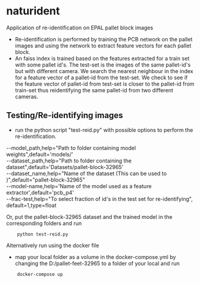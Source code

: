 # naturident
Application of re-identification on EPAL pallet block images
- Re-identification is performed by training the PCB network on the pallet images and using the network to extract feature vectors for each pallet block.
- An faiss index is trained based on the features extracted for a train set with some pallet id's. The test-set is the images of the same pallet-id's but with different camera. We search the nearest neighbour in the index for a feature vector of a pallet-id from the test-set. We check to see if the feature vector of pallet-id from test-set is closer to the pallet-id from train-set thus reidentifying the same pallet-id from two different cameras.

## Testing/Re-identifying images
- run the python script "test-reid.py" with possible options to perform the re-identification.

--model_path,help="Path to folder containing model weights",default='models/'<br />
--dataset_path,help="Path to folder containing the dataset",default='Datasets/pallet-block-32965'<br />
--dataset_name,help="Name of the dataset (This can be used to )",default="pallet-block-32965"<br />
--model-name,help='Name of the model used as a feature extractor',default='pcb_p4'<br />
--frac-test,help="To select fraction of id's in the test set for re-identifying", default=1,type=float<br />

Or, put the pallet-block-32965 dataset and the trained model in the corresponding folders and run

```console
    python test-reid.py
```

Alternatively run using the docker file
- map your local folder as a volume in the docker-compose.yml by changing the D:/pallet-feet-32965 to a folder of your local and run
```console
    docker-compose up
```
